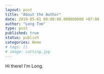 ```yaml
---
layout: post
title: "About the Author"
date: 2019-05-01 00:00:00.000000000 +07:00
author: "Long Tom"
type: post
published: true
status: publish
categories: Home
# tags: []
# image: cutting.jpg
---
```


Hi there! I'm Long.